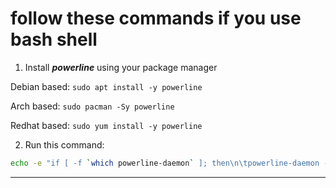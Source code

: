 # follow these commands if you use bash shell
1. Install ***powerline*** using your package manager

Debian based:
```sudo apt install -y powerline```

Arch based:
```sudo pacman -Sy powerline```

Redhat based:
```sudo yum install -y powerline```

2. Run this command:
```bash
echo -e "if [ -f `which powerline-daemon` ]; then\n\tpowerline-daemon -q\n\tPOWERLINE_BASH_CONTINUATION=1\n\tPOWERLINE_BASH_SELECT=1\n\t. $(find -L /usr/share/powerline -name "powerline.sh" | grep bash)\nfi" >> ~/.bashrc && source ~/.bashrc
```
***
